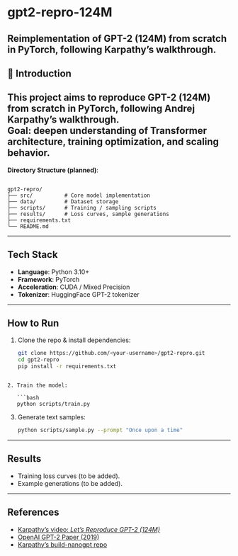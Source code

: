 # gpt2-repro-124M
Reimplementation of GPT-2 (124M) from scratch in PyTorch, following Karpathy’s walkthrough.
---

## 📖 Introduction
This project aims to **reproduce GPT-2 (124M) from scratch** in PyTorch, following Andrej Karpathy’s walkthrough.  
Goal: deepen understanding of **Transformer architecture**, training optimization, and scaling behavior.
---
**Directory Structure (planned)**:
```

gpt2-repro/
├── src/          # Core model implementation
├── data/         # Dataset storage
├── scripts/      # Training / sampling scripts
├── results/      # Loss curves, sample generations
├── requirements.txt
└── README.md

````

---

## Tech Stack
- **Language**: Python 3.10+
- **Framework**: PyTorch
- **Acceleration**: CUDA / Mixed Precision
- **Tokenizer**: HuggingFace GPT-2 tokenizer

---

## How to Run
1. Clone the repo & install dependencies:
   ```bash
   git clone https://github.com/<your-username>/gpt2-repro.git
   cd gpt2-repro
   pip install -r requirements.txt
```

2. Train the model:

   ```bash
   python scripts/train.py
   ```
3. Generate text samples:

   ```bash
   python scripts/sample.py --prompt "Once upon a time"
   ```

---

## Results

* Training loss curves (to be added).
* Example generations (to be added).

---

## References

* [Karpathy’s video: *Let’s Reproduce GPT-2 (124M)*](https://www.youtube.com/watch?v=l8pRSuU81PU)
* [OpenAI GPT-2 Paper (2019)](https://cdn.openai.com/better-language-models/language_models_are_unsupervised_multitask_learners.pdf)
* [Karpathy’s build-nanogpt repo](https://github.com/karpathy/build-nanogpt)


